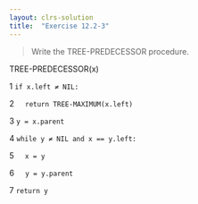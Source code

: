 ```yaml
---
layout: clrs-solution
title:  "Exercise 12.2-3"
---
```

>Write the TREE-PREDECESSOR procedure.

TREE-PREDECESSOR(x)

1 `if x.left ≠ NIL:`

2 &nbsp;&nbsp;&nbsp;&nbsp;`return TREE-MAXIMUM(x.left)`

3 `y = x.parent`

4 `while y ≠ NIL and x == y.left:`

5 &nbsp;&nbsp;&nbsp;&nbsp;`x = y`

6 &nbsp;&nbsp;&nbsp;&nbsp;`y = y.parent`

7 `return y`